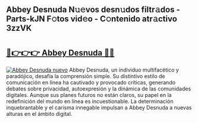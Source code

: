 ## Abbey Desnuda N𝚞𝚎vos desn𝚞dos filtr𝚊dos - Parts-kJN F𝚘tos vid𝚎o - C𝚘ntenido atr𝚊ctivo 3zzVK

# <h2><a href="http://mb30r8.tromn.icu/?c=Abbey+Desnuda">🔗👉👉👉 Abbey Desnuda 🔗🔗</a></h2>

[![Abbey Desnuda nuevo](https://i.imgur.com/pEAQMta.gif)](http://mb30r8.tromn.icu/?c=Abbey+Desnuda)
Abbey Desnuda, un individuo multifacético y paradójico, desafía la comprensión simple. Su distintivo estilo de comunicación en línea ha cautivado y provocado críticas, generando debates sobre privacidad, autoexpresión y la dinámica de las comunidades digitales. Aunque sus planes futuros no están claros, su papel en la redefinición del mundo en línea es incuestionable. La determinación inquebrantable y el carisma innegable impulsan a Abbey Desnuda a nuevas alturas en el ámbito digital.
